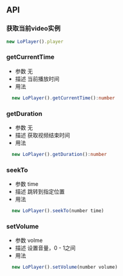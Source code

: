 <!--
 * @Author: last order
 * @Date: 2020-02-16 21:03:25
 * @LastEditTime: 2020-02-16 21:19:13
 -->
## API

### 获取当前video实例
```ts
new LoPlayer().player
```

### getCurrentTime
- 参数 无
- 描述 当前播放时间
- 用法
```ts
  new LoPlayer().getCurrentTime():number
```

### getDuration
- 参数 无
- 描述 获取视频结束时间
- 用法
```ts
  new LoPlayer().getDuration():number
```

### seekTo 

- 参数 time
- 描述 跳转到指定位置
- 用法
```ts
  new LoPlayer().seekTo(number time)
```

### setVolume

- 参数 volme
- 描述 设置音量，0 - 1之间
- 用法
```ts
  new LoPlayer().setVolume(number volume)
```